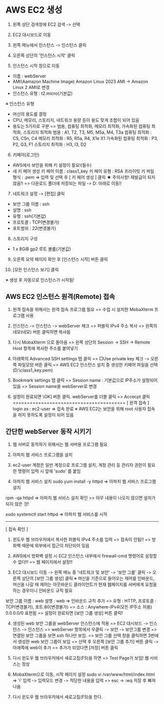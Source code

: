 # AWS EC2 생성
1. 왼쪽 상단 검색창에 EC2 검색 -> 선택

2. EC2 대시보드로 이동

3. 왼쪽 메뉴에서 인스턴스 -> 인스턴스 클릭

4. 오른쪽 상단의 '인스턴스 시작' 클릭

5. 인스턴스 시작 창으로 이동
- 이름 : webServer
- AMI(Aamazon Machine Image)
  Amazon Linux 2023 AMI -> Amazon Linux 2 AMI로 변경
- 인스턴스 유형 : t2.micro(기본값)

※ 인스턴스 유형
- 머신의 용도를 결정
- CPU, 메모리, 스토리지, 네트워크 용량 등이 용도 맞게 조합이 되어 있음
- 용도는 5가지로 구분
=> 범용, 컴퓨팅 최적화, 메모리 최적화, 가속화된 컴퓨팅 최적화, 스토리지 최적화
범용 : A1, T2, T3, M5, M5a, M4, T3a
컴퓨팅 최적화 : C5, C5n, C4
메모리 최적화 : R5, R5a, R4, X1e X1
가속화된 컴퓨팅 최적화 : P3, P2, G3, F1
스토리지 최적화 : H3, I3, D2

6. 키페어(로그인)
- AWS에서 보안을 위해 키 설정이 필요!(필수)
- 새 키 페어 생성
   키 페어 이름 : class1_key
   키 페어 유형 : RSA
   프라이빗 키 파일 형식 : .pem
=> 입력 및 선택 후 \[ 키 페어 생성 ] 클릭
★ 주의사항! 재발급이 되지 않음!!
=> 다운로드 폴더에 저장되는 파일 -> D: 아래로 이동!!

7. 네트워크 설정 -> \[편집] 클릭
- 보안 그룹 이름 : ssh
- 설명 : ssh
- 유형 : ssh(기본값)
- 프로토콜 : TCP(변경불가)
- 포트범위 : 22(변경불가)

8. 스토리지 구성
- 1 x 8GiB gp2 루트 볼륨(기본값)

9. 오른쪽 요약 페이지 확인 후 \[인스턴스 시작] 버튼 클릭

10. \[모든 인스턴스 보기] 클릭

※ 생성 후 자동으로 인스턴스가 시작됨!

##  AWS EC2 인스턴스 원격(Remote) 접속 
1. 원격 접속을 위해서는 원격 접속 프로그램 필요
=> 수업 시 설치한 MobaXterm 프로그램 사용

2. 인스턴스 -> 인스턴스 -> webServer 체크
=> 퍼블릭 IPv4 주소 복사
=> 왼쪽의 네모(네모) 버튼 클릭하면 복사됨

3. 다시 MobaXterm 으로 돌아옴
=> 왼쪽 상단의 Session -> SSH -> Remote Host 항목에 복사한 주소를 붙여넣기

4. 아래쪽의 Advanced SSH settings 탭 클릭
=> □Use private key 체크 -> 오른쪽 파일모양 버튼 클릭
=> AWS EC2 인스턴스 설치 중 생성한 키페어 파일을 선택
     (D:\class1_key.pem)

5. Bookmark settings 탭 클릭
=> Session name : 기본값으로 IP주소가 설정되어 있음
=> Session name을 webServer로 변경

6. 설정이 완료되면 \OK] 버튼 클릭. webServer를 더블 클릭
=> Accecpt 클릭
========================================
\[ 원격 접속 ]
login as : ec2-user
=> 접속 완료
※ AWS EC2는 보안을 위해 root 사용자 접속을 하지 못하도록 설정이 되어 있음

##  간단한 webServer 동작 시키기 
1. 웹 서버로 동작하기 위해서는 웹 서버용 프로그램 필요

2. 아파치 웹 서비스 프로그램을 설치

3. ec2-user 계정은 일반 계정으로 프로그램 설치, 계정 관리 등 관리자 권한이 필요한 명령어 입력 시 앞에 'sudo' 를 붙임

4. 아파치 웹 서비스 설치
sudo yum install -y httpd
=> 아파치 웹 서비스 프로그램 설치

rpm -qa httpd
=> 아파치 웹 서비스 설치 확인
=> 아무 내용이 나오지 않으면 설치가 되지 않은 것!

sudo systemctl start httpd
=> 아파치 웹 서비스를 시작

---
\[ 접속 확인 ]
1. 윈도우 웹 브라우저에서 복사한 퍼블릭 IPv4 주소를 입력
=> 접속이 안됨!!
=> 방화벽 때문에 외부에서 접근이 차단되어 있음

2. AWS에서 방화벽 설정 시 EC2 인스턴스 내부에서 firewall-cmd 명령어로 설정할 수 없다!!
=> 웹 페이지에서 설정!!

3. EC2 대시보드 이동 -> 왼쪽 메뉴 중 '네트워크 및 보안' -> '보안 그룹' 클릭 -> 오른쪽 상단의 \[보안 그룹 생성] 클릭
※ 머신을 기준으로 들어오는 제어를 인바운드, 머신을 나갈 때 제어는 아웃바운드
클라이언트가 현재 웹페이지를 서버에게 요청을 하는 경우이니 인바운드 규칙 필요

보안 그룹 이름 : web
설명 : web
=> 인바운드 규칙 추가
=> 유형 : HTTP, 프로토콜 : TCP(변경불가), 포트:80(변경불가)
=> 소스 : Anywhere-IPv4(모든 IP주소 허용) 0.0.0.0/0 표현됨
=> 설정이 완료되면 \[보안 그룹 생성] 버튼 클릭!

4. 생성된 web 보안 그룹을 webServer 인스턴스에 적용
=> EC2 대시보드 -> 인스턴스 -> 인스턴스 
=> webServer 항목에서 우클릭 -> 보안 -> 보안그룹 변경
=> 연결된 보안 그룹을 보면 ssh 하나만 보임.
=> 보안 그룹 선택 창을 클릭하면 3번에서 생성한 web 보안 그룹이 보임
=> 선택 후 오른쪽 \[보안 그룹 추가] 버튼 클릭 -> 아래쪽에 web이 추가
=> 추가가 되었다면 \[저장] 버튼 클릭

5. 다시 윈도우 웹 브라우저에서 새로고침(F5)을 하면
=> Test Page가 보임! 웹 서비스는 정상

6. MobaXterm으로 이동, 시작 페이지 설정
sudo vi /var/www/html/index.html
=> 'i' 입력 -> 입력모드 변경 -> 적당한 내용을 입력
=> esc -> :wq 저장 후 빠져나옴

7. 다시 윈도우 웹 브라우저에서 새로고침(F5)을 한다.

